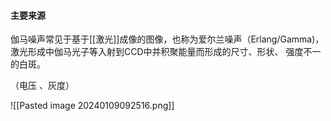 #### 主要来源 
伽马噪声常见于基于[[激光]]成像的图像，也称为爱尔兰噪声（Erlang/Gamma)，
激光形成中伽马光子等入射到CCD中并积聚能量而形成的尺寸、形状、 强度不一的白斑。

（电压 、灰度）

![[Pasted image 20240109092516.png]]
